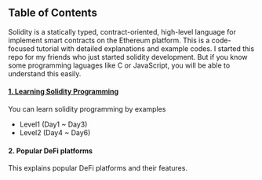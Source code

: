 ## Table of Contents
Solidity is a statically typed, contract-oriented, high-level language for implement smart contracts on the Ethereum platform. This is a code-focused tutorial with detailed explanations and example codes. I started this repo for my friends who just started solidity development. But if you know some programming laguages like C or JavaScript, you will be able to understand this easily.

#### [1. Learning Solidity Programming](/learn-solidity)
You can learn solidity programming by examples
- Level1 (Day1 ~ Day3)
- Level2 (Day4 ~ Day6) 

#### 2. Popular DeFi platforms
This explains popular DeFi platforms and their features.
